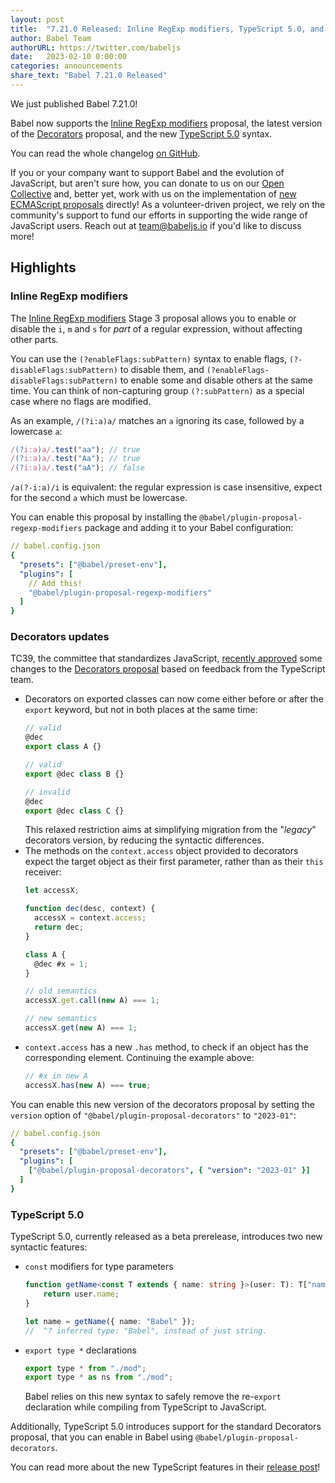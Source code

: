 ```yaml
---
layout: post
title:  "7.21.0 Released: Inline RegExp modifiers, TypeScript 5.0, and Decorators updates"
author: Babel Team
authorURL: https://twitter.com/babeljs
date:   2023-02-10 0:00:00
categories: announcements
share_text: "Babel 7.21.0 Released"
---
```


We just published Babel 7.21.0!

Babel now supports the [Inline RegExp modifiers](https://github.com/tc39/proposal-regexp-modifiers) proposal, the latest version of the [Decorators](https://github.com/tc39/proposal-decorators/) proposal, and the new [TypeScript 5.0](https://devblogs.microsoft.com/typescript/announcing-typescript-5-0/) syntax.

You can read the whole changelog [on GitHub](https://github.com/babel/babel/releases/tag/v7.21.0).

<!-- truncate -->

If you or your company want to support Babel and the evolution of JavaScript, but aren't sure how, you can donate to us on our [Open Collective](https://github.com/babel/babel?sponsor=1) and, better yet, work with us on the implementation of [new ECMAScript proposals](https://github.com/babel/proposals) directly! As a volunteer-driven project, we rely on the community's support to fund our efforts in supporting the wide range of JavaScript users. Reach out at [team@babeljs.io](mailto:team@babeljs.io) if you'd like to discuss more!

## Highlights

### Inline RegExp modifiers

The [Inline RegExp modifiers](https://github.com/tc39/proposal-regexp-modifiers) Stage 3 proposal allows you to enable or disable the `i`, `m` and `s` for _part_ of a regular expression, without affecting other parts.

You can use the `(?enableFlags:subPattern)` syntax to enable flags, `(?-disableFlags:subPattern)` to disable them, and `(?enableFlags-disableFlags:subPattern)` to enable some and disable others at the same time. You can think of non-capturing group `(?:subPattern)` as a special case where no flags are modified.

As an example, `/(?i:a)a/` matches an `a` ignoring its case, followed by a lowercase `a`:
```javascript
/(?i:a)a/.test("aa"); // true
/(?i:a)a/.test("Aa"); // true
/(?i:a)a/.test("aA"); // false
```

`/a(?-i:a)/i` is equivalent: the regular expression is case insensitive, expect for the second `a` which must be lowercase.

You can enable this proposal by installing the `@babel/plugin-proposal-regexp-modifiers` package and adding it to your Babel configuration:
```yaml
// babel.config.json
{
  "presets": ["@babel/preset-env"],
  "plugins": [
    // Add this!
    "@babel/plugin-proposal-regexp-modifiers"
  ]
}
```

### Decorators updates

TC39, the committee that standardizes JavaScript, [recently approved](https://github.com/babel/proposals/issues/86#issuecomment-1414202318) some changes to the [Decorators proposal](https://github.com/tc39/proposal-decorators/) based on feedback from the TypeScript team.
- Decorators on exported classes can now come either before or after the `export` keyword, but not in both places at the same time:
  ```javascript
  // valid
  @dec
  export class A {}

  // valid
  export @dec class B {}

  // invalid
  @dec
  export @dec class C {}
  ```
  This relaxed restriction aims at simplifying migration from the "_legacy_" decorators version, by reducing the syntactic differences.
- The methods on the `context.access` object provided to decorators expect the target object as their first parameter, rather than as their `this` receiver:
  ```javascript
  let accessX;

  function dec(desc, context) {
    accessX = context.access;
    return dec;
  }

  class A {
    @dec #x = 1;
  }

  // old semantics
  accessX.get.call(new A) === 1;

  // new semantics
  accessX.get(new A) === 1;
  ```
- `context.access` has a new `.has` method, to check if an object has the corresponding element. Continuing the example above:
  ```javascript
  // #x in new A
  accessX.has(new A) === true;
  ```

You can enable this new version of the decorators proposal by setting the `version` option of `"@babel/plugin-proposal-decorators"` to `"2023-01"`:

```yaml
// babel.config.json
{
  "presets": ["@babel/preset-env"],
  "plugins": [
    ["@babel/plugin-proposal-decorators", { "version": "2023-01" }]
  ]
}
```

### TypeScript 5.0

TypeScript 5.0, currently released as a beta prerelease, introduces two new syntactic features:
- `const` modifiers for type parameters
  ```typescript
  function getName<const T extends { name: string }>(user: T): T["name"] {
      return user.name;
  }

  let name = getName({ name: "Babel" });
  //  ^? inferred type: "Babel", instead of just string.
  ```
- `export type *` declarations
  ```javascript
  export type * from "./mod";
  export type * as ns from "./mod";
  ```
  Babel relies on this new syntax to safely remove the re-`export` declaration while compiling from TypeScript to JavaScript.

Additionally, TypeScript 5.0 introduces support for the standard Decorators proposal, that you can enable in Babel using `@babel/plugin-proposal-decorators`.

You can read more about the new TypeScript features in their [release post](https://devblogs.microsoft.com/typescript/announcing-typescript-5-0-beta/)!
